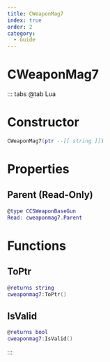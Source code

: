 ```yaml
---
title: CWeaponMag7
index: true
order: 2
category:
  - Guide
---
```


# CWeaponMag7

::: tabs
@tab Lua
# Constructor
```lua
CWeaponMag7(ptr --[[ string ]])
```
# Properties
## Parent (Read-Only)
```lua
@type CCSWeaponBaseGun
Read: cweaponmag7.Parent
```
# Functions
## ToPtr
```lua
@returns string
cweaponmag7:ToPtr()
```
## IsValid
```lua
@returns bool
cweaponmag7:IsValid()
```

:::